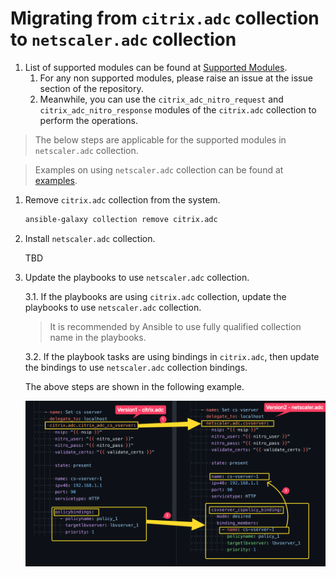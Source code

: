 # Migrating from `citrix.adc` collection to `netscaler.adc` collection

1. List of supported modules can be found at [Supported Modules](./supported_modules_matrix.md).
   1. For any non supported modules, please raise an issue at the issue section of the repository.
   2. Meanwhile, you can use the `citrix_adc_nitro_request` and `citrix_adc_nitro_response` modules of the `citrix.adc` collection to perform the operations.

> The below steps are applicable for the supported modules in `netscaler.adc` collection.

> Examples on using `netscaler.adc` collection can be found at [examples](./examples/).

1. Remove `citrix.adc` collection from the system.

    ```bash
    ansible-galaxy collection remove citrix.adc
    ```

2. Install `netscaler.adc` collection.

    TBD

3. Update the playbooks to use `netscaler.adc` collection.

    3.1. If the playbooks are using `citrix.adc` collection, update the playbooks to use `netscaler.adc` collection.

    > It is recommended by Ansible to use fully qualified collection name in the playbooks.

    3.2. If the playbook tasks are using bindings in `citrix.adc`, then update the bindings to use `netscaler.adc` collection bindings.

    The above steps are shown in the following example.

    ![Migrating from citrix.adc collection to netscaler.adc collection](./assets/migration-task-comparision-with-binding.png)

